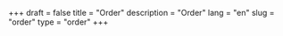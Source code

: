 +++
draft = false
title = "Order"
description = "Order"
lang = "en"
slug = "order"
type = "order"
+++
